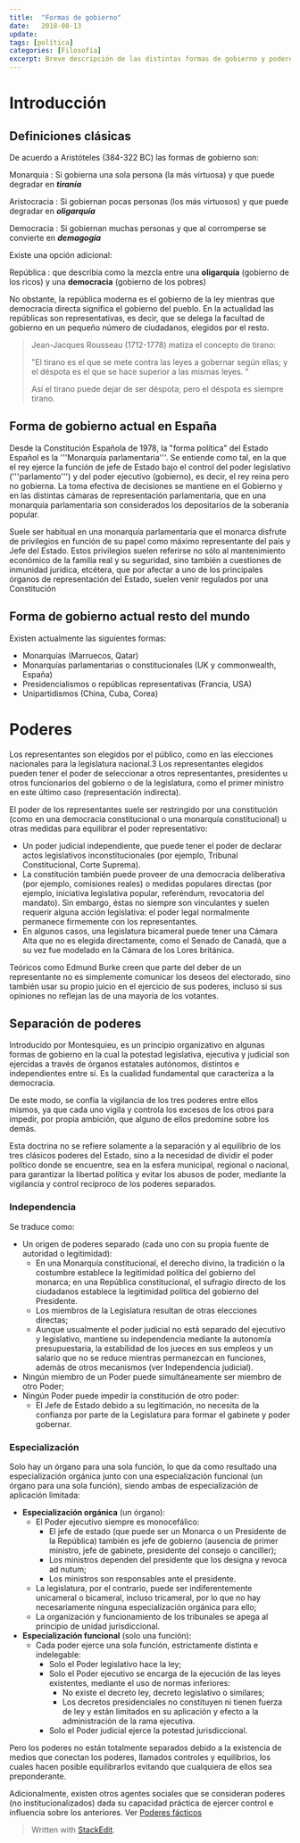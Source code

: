 ```yaml
---
title:  "Formas de gobierno"
date:   2018-08-13
update: 
tags: [política]
categories: [Filosofía]
excerpt: Breve descripción de las distintas formas de gobierno y poderes.
---
```


# Introducción
##  Definiciones clásicas
De acuerdo a Aristóteles (384-322 BC) las formas de gobierno son:

Monarquía
: Si gobierna una sola persona (la más virtuosa) y que puede degradar en ***tiranía***

Aristocracia
: Si gobiernan pocas personas (los más virtuosos) y que puede degradar en ***oligarquía***

Democracia
: Si gobiernan muchas personas y que al corromperse se convierte en ***demagogia***

Existe una opción adicional: 

República
: que describía como la mezcla entre una **oligarquía** (gobierno de los ricos) y una **democracia** (gobierno de los pobres)

No obstante, la república moderna es el gobierno de la ley mientras que democracia directa significa el gobierno del pueblo. En la actualidad las repúblicas son representativas, es decir, que se delega la facultad de gobierno en un pequeño número de ciudadanos, elegidos por el resto.

> Jean-Jacques Rousseau (1712-1778) matiza el concepto de tirano:
> 
 >"El tirano es el que se mete contra las leyes a gobernar según ellas;  y el déspota es el que se hace superior a las mismas leyes. "
 >
 >Así el tirano puede dejar de ser déspota; pero el déspota es siempre tirano.
 >

## Forma de gobierno actual en España 
Desde la Constitución Española de 1978, la "forma política" del Estado Español es la '''Monarquía parlamentaria'''. Se entiende como tal, en la que el rey ejerce la función de jefe de Estado bajo el control del poder legislativo ('''parlamento''') y del poder ejecutivo (gobierno), es decir, el rey reina pero no gobierna. La toma efectiva de decisiones se mantiene en el Gobierno y en las distintas cámaras de representación parlamentaria, que en una monarquía parlamentaria son considerados los depositarios de la soberanía popular. 

Suele ser habitual en una monarquía parlamentaria que el monarca disfrute de privilegios en función de su papel como máximo representante del país y Jefe del Estado. Estos privilegios suelen referirse no sólo al mantenimiento económico de la familia real y su seguridad, sino también a cuestiones de inmunidad jurídica, etcétera, que por afectar a uno de los principales órganos de representación del Estado, suelen venir regulados por una Constitución

## Forma de gobierno actual resto del mundo
Existen actualmente las siguientes formas:
* Monarquías (Marruecos, Qatar)
* Monarquías parlamentarias o constitucionales (UK y commonwealth, España)
* Presidencialismos o repúblicas representativas (Francia, USA)
* Unipartidismos (China, Cuba, Corea)

# Poderes

Los representantes son elegidos por el público, como en las elecciones nacionales para la legislatura nacional.3​ Los representantes elegidos pueden tener el poder de seleccionar a otros representantes, presidentes u otros funcionarios del gobierno o de la legislatura, como el primer ministro en este último caso (representación indirecta).

El poder de los representantes suele ser restringido por una constitución (como en una democracia constitucional o una monarquía constitucional) u otras medidas para equilibrar el poder representativo:

* Un poder judicial independiente, que puede tener el poder de declarar actos legislativos inconstitucionales (por ejemplo, Tribunal Constitucional, Corte Suprema).
* La constitución también puede proveer de una democracia deliberativa (por ejemplo, comisiones reales) o medidas populares directas (por ejemplo, iniciativa legislativa popular, referéndum, revocatoria del mandato). Sin embargo, éstas no siempre son vinculantes y suelen requerir alguna acción legislativa: el poder legal normalmente permanece firmemente con los representantes.
* En algunos casos, una legislatura bicameral puede tener una Cámara Alta que no es elegida directamente, como el Senado de Canadá, que a su vez fue modelado en la Cámara de los Lores británica.

Teóricos como Edmund Burke creen que parte del deber de un representante no es simplemente comunicar los deseos del electorado, sino también usar su propio juicio en el ejercicio de sus poderes, incluso si sus opiniones no reflejan las de una mayoría de los votantes.

## Separación de poderes 
Introducido por Montesquieu, es un principio organizativo en algunas formas de gobierno en la cual la potestad legislativa, ejecutiva y judicial son ejercidas a través de órganos estatales autónomos, distintos e independientes entre sí. Es la cualidad fundamental que caracteriza a la democracia.

De este modo, se confía la vigilancia de los tres poderes entre ellos mismos, ya que cada uno vigila y controla los excesos de los otros para impedir, por propia ambición, que alguno de ellos predomine sobre los demás.

Esta doctrina no se refiere solamente a la separación y al equilibrio de los tres clásicos poderes del Estado, sino a la necesidad de dividir el poder político donde se encuentre, sea en la esfera municipal, regional o nacional, para garantizar la libertad política y evitar los abusos de poder, mediante la vigilancia y control recíproco de los poderes separados.

### Independencia 
Se traduce como:
* Un origen de poderes separado (cada uno con su propia fuente de autoridad o legitimidad):
	* En una Monarquía constitucional, el derecho divino, la tradición o la costumbre establece la legitimidad política del gobierno del monarca; en una República constitucional, el sufragio directo de los ciudadanos establece la legitimidad política del gobierno del Presidente.
	* Los miembros de la Legislatura resultan de otras elecciones directas;
	* Aunque usualmente el poder judicial no está separado del ejecutivo y legislativo, mantiene su independencia mediante la autonomía presupuestaria, la estabilidad de los jueces en sus empleos y un salario que no se reduce mientras permanezcan en funciones, además de otros mecanismos (ver Independencia judicial).
* Ningún miembro de un Poder puede simultáneamente ser miembro de otro Poder;
* Ningún Poder puede impedir la constitución de otro poder:
	* El Jefe de Estado debido a su legitimación, no necesita de la confianza por parte de la Legislatura para formar el gabinete y poder gobernar.

### Especialización
Solo hay un órgano para una sola función, lo que da como resultado una especialización orgánica junto con una especialización funcional (un órgano para una sola función), siendo ambas de especialización de aplicación limitada:

* **Especialización orgánica** (un órgano):
	* El Poder ejecutivo siempre es monocefálico:
		* El jefe de estado (que puede ser un Monarca o un Presidente de la República) también es jefe de gobierno (ausencia de primer ministro, jefe de gabinete, presidente del consejo o canciller);
		* Los ministros dependen del presidente que los designa y revoca ad nutum;
		* Los ministros son responsables ante el presidente.
	* La legislatura, por el contrario, puede ser indiferentemente unicameral o bicameral, incluso tricameral, por lo que no hay necesariamente ninguna especialización orgánica para ello;
	* La organización y funcionamiento de los tribunales se apega al principio de unidad jurisdiccional.
* **Especialización funcional** (solo una función):
	* Cada poder ejerce una sola función, estrictamente distinta e indelegable:
		* Solo el Poder legislativo hace la ley;
		* Solo el Poder ejecutivo se encarga de la ejecución de las leyes existentes, mediante el uso de normas inferiores:
			* No existe el decreto ley, decreto legislativo o similares;
			* Los decretos presidenciales no constituyen ni tienen fuerza de ley y están limitados en su aplicación y efecto a la administración de la rama ejecutiva.
		* Solo el Poder judicial ejerce la potestad jurisdiccional.

Pero los poderes no están totalmente separados debido a la existencia de medios que conectan los poderes, llamados controles y equilibrios, los cuales hacen posible equilibrarlos evitando que cualquiera de ellos sea preponderante.

Adicionalmente, existen otros agentes sociales que se consideran poderes (no institucionalizados) dada su capacidad práctica de ejercer control e influencia sobre los anteriores. Ver [Poderes fácticos](https://tovarlogic.github.io/2018-08-14-Poderes-facticos)

> Written with [StackEdit](https://stackedit.io/).
<!--stackedit_data:
eyJoaXN0b3J5IjpbLTcxNDQ0MzY2MywxNTk5MDc0NjgsMjAxND
c1MDc4MiwxNjQ4MTY5OTk1XX0=
-->
